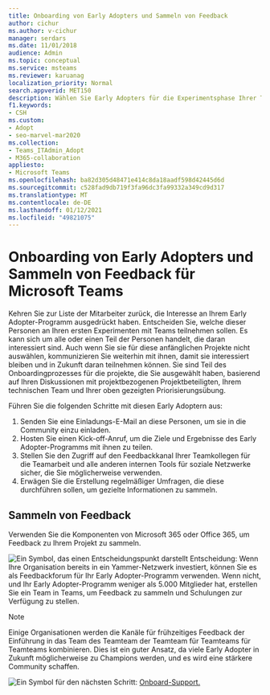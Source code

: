 ```yaml
---
title: Onboarding von Early Adopters und Sammeln von Feedback
author: cichur
ms.author: v-cichur
manager: serdars
ms.date: 11/01/2018
audience: Admin
ms.topic: conceptual
ms.service: msteams
ms.reviewer: karuanag
localization_priority: Normal
search.appverid: MET150
description: Wählen Sie Early Adopters für die Experimentsphase Ihrer Teams-Einführung aus, und sammeln Sie dann Feedback für Ihr Projekt.
f1.keywords:
- CSH
ms.custom:
- Adopt
- seo-marvel-mar2020
ms.collection:
- Teams_ITAdmin_Adopt
- M365-collaboration
appliesto:
- Microsoft Teams
ms.openlocfilehash: ba82d305d48471e414c8da18aadf598d42445d6d
ms.sourcegitcommit: c528fad9db719f3fa96dc3fa99332a349cd9d317
ms.translationtype: MT
ms.contentlocale: de-DE
ms.lasthandoff: 01/12/2021
ms.locfileid: "49821075"
---
```

# <a name="onboard-early-adopters-and-gather-feedback-for-microsoft-teams"></a>Onboarding von Early Adopters und Sammeln von Feedback für Microsoft Teams

Kehren Sie zur Liste der Mitarbeiter zurück, die Interesse an Ihrem Early Adopter-Programm ausgedrückt haben. Entscheiden Sie, welche dieser Personen an Ihren ersten Experimenten mit Teams teilnehmen sollen. Es kann sich um alle oder einen Teil der Personen handelt, die daran interessiert sind. Auch wenn Sie sie für diese anfänglichen Projekte nicht auswählen, kommunizieren Sie weiterhin mit ihnen, damit sie interessiert bleiben und in Zukunft daran teilnehmen können. Sie sind Teil des Onboardingprozesses für die projekte, die Sie ausgewählt haben, basierend auf Ihren Diskussionen mit projektbezogenen Projektbeteiligten, Ihrem technischen Team und Ihrer oben gezeigten Priorisierungsübung. 

Führen Sie die folgenden Schritte mit diesen Early Adoptern aus:

1. Senden Sie eine Einladungs-E-Mail an diese Personen, um sie in die Community einzu einladen.
2. Hosten Sie einen Kick-off-Anruf, um die Ziele und Ergebnisse des Early Adopter-Programms mit ihnen zu teilen.
3. Stellen Sie den Zugriff auf den Feedbackkanal Ihrer Teamkollegen für die Teamarbeit und alle anderen internen Tools für soziale Netzwerke sicher, die Sie möglicherweise verwenden. 
4. Erwägen Sie die Erstellung regelmäßiger Umfragen, die diese durchführen sollen, um gezielte Informationen zu sammeln.

## <a name="gather-feedback"></a>Sammeln von Feedback

Verwenden Sie die Komponenten von Microsoft 365 oder Office 365, um Feedback zu Ihrem Projekt zu sammeln.
  
![Ein Symbol, das einen Entscheidungspunkt darstellt](media/teams-adoption-decision-icon.png) Entscheidung: Wenn Ihre Organisation bereits in ein Yammer-Netzwerk investiert, können Sie es als Feedbackforum für Ihr Early Adopter-Programm verwenden. Wenn nicht, und Ihr Early Adopter-Programm weniger als 5.000 Mitglieder hat, erstellen Sie ein Team in Teams, um Feedback zu sammeln und Schulungen zur Verfügung zu stellen.
  
> [!Note]
> Einige Organisationen werden die Kanäle für frühzeitiges Feedback der Einführung in das Team des Teamteam der Teamteam für Teamteams für Teamteams kombinieren. Dies ist ein guter Ansatz, da viele Early Adopter in Zukunft möglicherweise zu Champions werden, und es wird eine stärkere Community schaffen. 


![Ein Symbol für den nächsten ](media/teams-adoption-next-icon.png) Schritt: [Onboard-Support.](teams-adoption-onboard-support.md)
